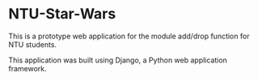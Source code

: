 # NTU-Star-Wars
This is a prototype web application for the module add/drop function for NTU students.

This application was built using Django, a Python web application framework.
